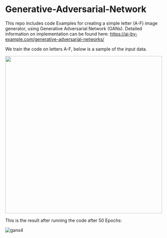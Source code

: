 # Generative-Adversarial-Network

This repo includes code Examples for creating a simple letter (A-F) image generator, using Generative Adversarial Network (GANs).
Detailed information on implementation can be found here: https://ai-by-example.com/generative-adversarial-networks/

We train the code on letters A-F, below is a sample of the input data. 
<div style="text-align: left"><img width="500" src="https://github.com/shmueldanan/Generative-Adversarial-Network/assets/13452018/998b5c58-bc62-43fb-85c4-30260a19832c">



This is the result after running the code after 50 Epochs:

![gans4](https://github.com/shmueldanan/Generative-Adversarial-Network/assets/13452018/af17b1b9-1312-4768-87e6-96a07586717e)
